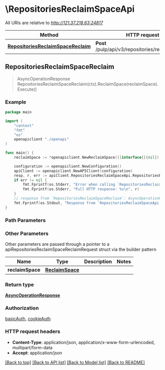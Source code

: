 # \RepositoriesReclaimSpaceApi

All URIs are relative to *http://121.37.218.63:24817*

Method | HTTP request | Description
------------- | ------------- | -------------
[**RepositoriesReclaimSpaceReclaim**](RepositoriesReclaimSpaceApi.md#RepositoriesReclaimSpaceReclaim) | **Post** /pulp/api/v3/repositories/reclaim_space/ | 



## RepositoriesReclaimSpaceReclaim

> AsyncOperationResponse RepositoriesReclaimSpaceReclaim(ctx).ReclaimSpace(reclaimSpace).Execute()





### Example

```go
package main

import (
    "context"
    "fmt"
    "os"
    openapiclient "./openapi"
)

func main() {
    reclaimSpace := *openapiclient.NewReclaimSpace([]interface{}{nil}) // ReclaimSpace | 

    configuration := openapiclient.NewConfiguration()
    apiClient := openapiclient.NewAPIClient(configuration)
    resp, r, err := apiClient.RepositoriesReclaimSpaceApi.RepositoriesReclaimSpaceReclaim(context.Background()).ReclaimSpace(reclaimSpace).Execute()
    if err != nil {
        fmt.Fprintf(os.Stderr, "Error when calling `RepositoriesReclaimSpaceApi.RepositoriesReclaimSpaceReclaim``: %v\n", err)
        fmt.Fprintf(os.Stderr, "Full HTTP response: %v\n", r)
    }
    // response from `RepositoriesReclaimSpaceReclaim`: AsyncOperationResponse
    fmt.Fprintf(os.Stdout, "Response from `RepositoriesReclaimSpaceApi.RepositoriesReclaimSpaceReclaim`: %v\n", resp)
}
```

### Path Parameters



### Other Parameters

Other parameters are passed through a pointer to a apiRepositoriesReclaimSpaceReclaimRequest struct via the builder pattern


Name | Type | Description  | Notes
------------- | ------------- | ------------- | -------------
 **reclaimSpace** | [**ReclaimSpace**](ReclaimSpace.md) |  | 

### Return type

[**AsyncOperationResponse**](AsyncOperationResponse.md)

### Authorization

[basicAuth](../README.md#basicAuth), [cookieAuth](../README.md#cookieAuth)

### HTTP request headers

- **Content-Type**: application/json, application/x-www-form-urlencoded, multipart/form-data
- **Accept**: application/json

[[Back to top]](#) [[Back to API list]](../README.md#documentation-for-api-endpoints)
[[Back to Model list]](../README.md#documentation-for-models)
[[Back to README]](../README.md)

